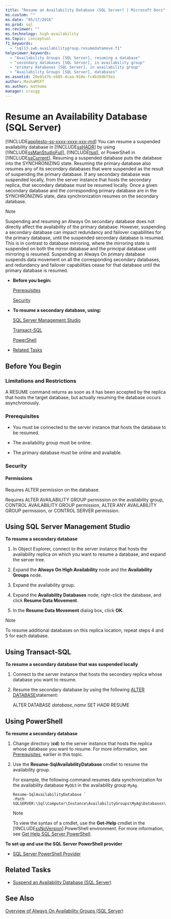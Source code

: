```yaml
---
title: "Resume an Availability Database (SQL Server) | Microsoft Docs"
ms.custom: ""
ms.date: "05/17/2016"
ms.prod: sql
ms.reviewer: ""
ms.technology: high-availability
ms.topic: conceptual
f1_keywords: 
  - "sql13.swb.availabilitygroup.resumedatamove.f1"
helpviewer_keywords: 
  - "Availability Groups [SQL Server], resuming a database"
  - "secondary databases [SQL Server], in availability group"
  - "primary databases [SQL Server], in availability group"
  - "Availability Groups [SQL Server], databases"
ms.assetid: 20e9147b-e985-4caa-910e-fc4b38dbf9a1
author: MashaMSFT
ms.author: mathoma
manager: craigg
---
```

# Resume an Availability Database (SQL Server)
[!INCLUDE[appliesto-ss-xxxx-xxxx-xxx-md](../../../includes/appliesto-ss-xxxx-xxxx-xxx-md.md)]
  You can resume a suspended availability database in [!INCLUDE[ssHADR](../../../includes/sshadr-md.md)] by using [!INCLUDE[ssManStudioFull](../../../includes/ssmanstudiofull-md.md)], [!INCLUDE[tsql](../../../includes/tsql-md.md)], or PowerShell in [!INCLUDE[ssCurrent](../../../includes/sscurrent-md.md)]. Resuming a suspended database puts the database into the SYNCHRONIZING state. Resuming the primary database also resumes any of its secondary databases that were suspended as the result of suspending the primary database. If any secondary database was suspended locally, from the server instance that hosts the secondary replica, that secondary database must be resumed locally. Once a given secondary database and the corresponding primary database are in the SYNCHRONIZING state, data synchronization resumes on the secondary database.  
  
> [!NOTE]  
>  Suspending and resuming an Always On secondary database does not directly affect the availability of the primary database. However, suspending a secondary database can impact redundancy and failover capabilities for the primary database, until the suspended secondary database is resumed. This is in contrast to database mirroring, where the mirroring state is suspended on both the mirror database and the principal database until mirroring is resumed. Suspending an Always On primary database suspends data movement on all the corresponding secondary databases, and redundancy and failover capabilities cease for that database until the primary database is resumed.  
  
-   **Before you begin:**  
  
     [Prerequisites](#Prerequisites)  
  
     [Security](#Security)  
  
-   **To resume a secondary database, using:**  
  
     [SQL Server Management Studio](#SSMSProcedure)  
  
     [Transact-SQL](#TsqlProcedure)  
  
     [PowerShell](#PowerShellProcedure)  
  
-   [Related Tasks](#RelatedTasks)  
  
##  <a name="BeforeYouBegin"></a> Before You Begin  
  
### Limitations and Restrictions  
 A RESUME command returns as soon as it has been accepted by the replica that hosts the target database, but actually resuming the database occurs asynchronously.  
  
###  <a name="Prerequisites"></a> Prerequisites  
  
-   You must be connected to the server instance that hosts the database to be resumed.  
  
-   The availability group must be online.  
  
-   The primary database must be online and available.  
  
###  <a name="Security"></a> Security  
  
####  <a name="Permissions"></a> Permissions  
 Requires ALTER permission on the database.  
  
 Requires ALTER AVAILABILITY GROUP permission on the availability group, CONTROL AVAILABILITY GROUP permission, ALTER ANY AVAILABILITY GROUP permission, or CONTROL SERVER permission.  
  
##  <a name="SSMSProcedure"></a> Using SQL Server Management Studio  
 **To resume a secondary database**  
  
1.  In Object Explorer, connect to the server instance that hosts the availability replica on which you want to resume a database, and expand the server tree.  
  
2.  Expand the **Always On High Availability** node and the **Availability Groups** node.  
  
3.  Expand the availability group.  
  
4.  Expand the **Availability Databases** node, right-click the database, and click **Resume Data Movement**.  
  
5.  In the **Resume Data Movement** dialog box, click **OK**.  
  
> [!NOTE]  
>  To resume additional databases on this replica location, repeat steps 4 and 5 for each database.  
  
##  <a name="TsqlProcedure"></a> Using Transact-SQL  
 **To resume a secondary database that was suspended locally**  
  
1.  Connect to the server instance that hosts the secondary replica whose database you want to resume.  
  
2.  Resume the secondary database by using the following [ALTER DATABASE](../../../t-sql/statements/alter-database-transact-sql-set-hadr.md)statement:  
  
     ALTER DATABASE *database_name* SET HADR RESUME  
  
##  <a name="PowerShellProcedure"></a> Using PowerShell  
 **To resume a secondary database**  
  
1.  Change directory (**cd**) to the server instance that hosts the replica whose database you want to resume. For more information, see [Prerequisites](#Prerequisites), earlier in this topic.  
  
2.  Use the **Resume-SqlAvailabilityDatabase** cmdlet to resume the availability group.  
  
     For example, the following command resumes data synchronization for the availability database `MyDb3` in the availability group `MyAg`.  
  
    ```  
    Resume-SqlAvailabilityDatabase `   
    -Path SQLSERVER:\Sql\Computer\Instance\AvailabilityGroups\MyAg\Databases\MyDb3  
    ```  
  
    > [!NOTE]  
    >  To view the syntax of a cmdlet, use the **Get-Help** cmdlet in the [!INCLUDE[ssNoVersion](../../../includes/ssnoversion-md.md)] PowerShell environment. For more information, see [Get Help SQL Server PowerShell](../../../relational-databases/scripting/get-help-sql-server-powershell.md).  
  
 **To set up and use the SQL Server PowerShell provider**  
  
-   [SQL Server PowerShell Provider](../../../relational-databases/scripting/sql-server-powershell-provider.md)  
  
##  <a name="RelatedTasks"></a> Related Tasks  
  
-   [Suspend an Availability Database &#40;SQL Server&#41;](../../../database-engine/availability-groups/windows/suspend-an-availability-database-sql-server.md)  
  
## See Also  
 [Overview of Always On Availability Groups &#40;SQL Server&#41;](../../../database-engine/availability-groups/windows/overview-of-always-on-availability-groups-sql-server.md)  
  
  
